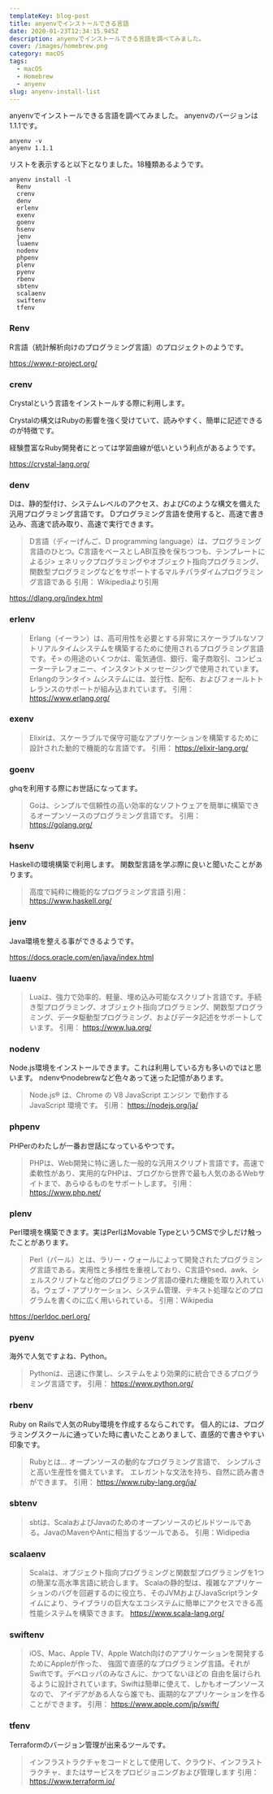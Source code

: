```yaml
---
templateKey: blog-post
title: anyenvでインストールできる言語
date: 2020-01-23T12:34:15.945Z
description: anyenvでインストールできる言語を調べてみました。
cover: /images/homebrew.png
category: macOS
tags:
  - macOS
  - Homebrew
  - anyenv
slug: anyenv-install-list
---
```


anyenvでインストールできる言語を調べてみました。
anyenvのバージョンは1.1.1です。

```shell
anyenv -v
anyenv 1.1.1
```
リストを表示すると以下となりました。18種類あるようです。
```shell
anyenv install -l
  Renv
  crenv
  denv
  erlenv
  exenv
  goenv
  hsenv
  jenv
  luaenv
  nodenv
  phpenv
  plenv
  pyenv
  rbenv
  sbtenv
  scalaenv
  swiftenv
  tfenv
```

### Renv

R言語（統計解析向けのプログラミング言語）のプロジェクトのようです。

https://www.r-project.org/

### crenv

Crystalという言語をインストールする際に利用します。

Crystalの構文はRubyの影響を強く受けていて、読みやすく、簡単に記述できるのが特徴です。

経験豊富なRuby開発者にとっては学習曲線が低いという利点があるようです。

https://crystal-lang.org/

### denv

Dは、静的型付け、システムレベルのアクセス、およびCのような構文を備えた汎用プログラミング言語です。 Dプログラミング言語を使用すると、高速で書き込み、高速で読み取り、高速で実行できます。

> D言語（ディーげんご、D programming language）は、プログラミング言語のひとつ。C言語をベースとしABI互換を保ちつつも、テンプレートによるジ> ェネリックプログラミングやオブジェクト指向プログラミング、関数型プログラミングなどをサポートするマルチパラダイムプログラミング言語である
引用：
Wikipediaより引用

https://dlang.org/index.html

### erlenv

> Erlang（イーラン）は、高可用性を必要とする非常にスケーラブルなソフトリアルタイムシステムを構築するために使用されるプログラミング言語です。そ> の用途のいくつかは、電気通信、銀行、電子商取引、コンピューターテレフォニー、インスタントメッセージングで使用されています。 Erlangのランタイ> ムシステムには、並行性、配布、およびフォールトトレランスのサポートが組み込まれています。
引用：
https://www.erlang.org/

### exenv

> Elixirは、スケーラブルで保守可能なアプリケーションを構築するために設計された動的で機能的な言語です。
引用：
https://elixir-lang.org/

### goenv

ghqを利用する際にお世話になってます。

> Goは、シンプルで信頼性の高い効率的なソフトウェアを簡単に構築できるオープンソースのプログラミング言語です。
引用：
https://golang.org/
### hsenv
Haskellの環境構築で利用します。
関数型言語を学ぶ際に良いと聞いたことがあります。
> 高度で純粋に機能的なプログラミング言語
引用：
https://www.haskell.org/

### jenv

Java環境を整える事ができるようです。

https://docs.oracle.com/en/java/index.html

### luaenv

> Luaは、強力で効率的、軽量、埋め込み可能なスクリプト言語です。手続き型プログラミング、オブジェクト指向プログラミング、関数型プログラミング、データ駆動型プログラミング、およびデータ記述をサポートしています。
引用：
https://www.lua.org/

### nodenv
Node.js環境をインストールできます。これは利用している方も多いのではと思います。
ndenvやnodebrewなど色々あって迷った記憶があります。
> Node.js® は、Chrome の V8 JavaScript エンジン で動作する JavaScript 環境です。
引用：
https://nodejs.org/ja/

### phpenv

PHPerのわたしが一番お世話になっているやつです。
> PHPは、Web開発に特に適した一般的な汎用スクリプト言語です。高速で柔軟性があり、実用的なPHPは、ブログから世界で最も人気のあるWebサイトまで、あらゆるものをサポートします。
引用：
https://www.php.net/

### plenv
Perl環境を構築できます。実はPerlはMovable TypeというCMSで少しだけ触ったことがあります。

> Perl（パール）とは、ラリー・ウォールによって開発されたプログラミング言語である。実用性と多様性を重視しており、C言語やsed、awk、シェルスクリプトなど他のプログラミング言語の優れた機能を取り入れている。ウェブ・アプリケーション、システム管理、テキスト処理などのプログラムを書くのに広く用いられている。
引用：Wikipedia

https://perldoc.perl.org/

### pyenv

海外で人気ですよね、Python。

> Pythonは、迅速に作業し、システムをより効果的に統合できるプログラミング言語です。
引用：
https://www.python.org/

### rbenv
Ruby on Railsで人気のRuby環境を作成するならこれです。
個人的には、プログラミングスクールに通っていた時に書いたことありまして、直感的で書きやすい印象です。

> Rubyとは...
> オープンソースの動的なプログラミング言語で、 シンプルさと高い生産性を備えています。 エレガントな文法を持ち、自然に読み書きができます。
引用：
https://www.ruby-lang.org/ja/

### sbtenv

> sbtは、ScalaおよびJavaのためのオープンソースのビルドツールである。JavaのMavenやAntに相当するツールである。 
引用：Widipedia

### scalaenv

> Scalaは、オブジェクト指向プログラミングと関数型プログラミングを1つの簡潔な高水準言語に統合します。 Scalaの静的型は、複雑なアプリケーションのバグを回避するのに役立ち、そのJVMおよびJavaScriptランタイムにより、ライブラリの巨大なエコシステムに簡単にアクセスできる高性能システムを構築できます。
https://www.scala-lang.org/

### swiftenv


> iOS、Mac、Apple TV、Apple Watch向けのアプリケーションを開発するためにAppleが作った、
強固で直感的なプログラミング言語。それがSwiftです。デベロッパのみなさんに、かつてないほどの
自由を届けられるように設計されています。Swiftは簡単に使えて、しかもオープンソースなので、
アイデアがある人なら誰でも、画期的なアプリケーションを作ることができます。
引用：
https://www.apple.com/jp/swift/

### tfenv

Terraformのバージョン管理が出来るツールです。

> インフラストラクチャをコードとして使用して、クラウド、インフラストラクチャ、またはサービスをプロビジョニングおよび管理します
引用：
https://www.terraform.io/